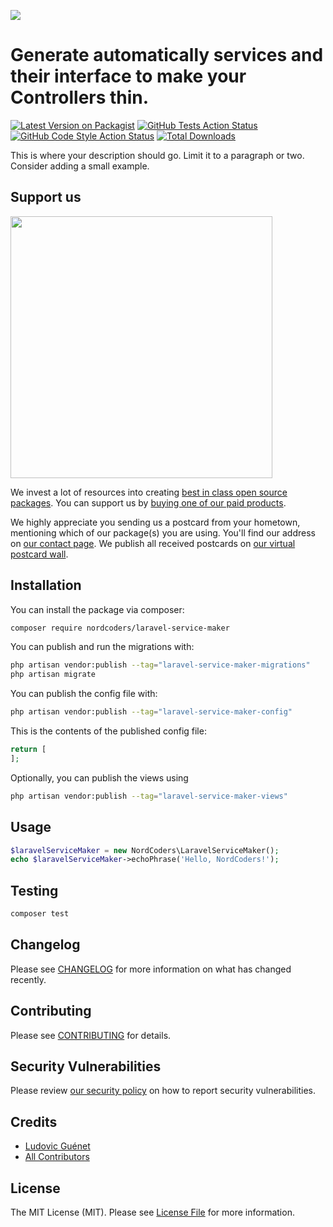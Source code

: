 
[<img src="https://github-ads.s3.eu-central-1.amazonaws.com/support-ukraine.svg?t=1" />](https://supportukrainenow.org)

# Generate automatically services and their interface to make your Controllers thin.

[![Latest Version on Packagist](https://img.shields.io/packagist/v/nordcoders/laravel-service-maker.svg?style=flat-square)](https://packagist.org/packages/nordcoders/laravel-service-maker)
[![GitHub Tests Action Status](https://img.shields.io/github/workflow/status/nordcoders/laravel-service-maker/run-tests?label=tests)](https://github.com/nordcoders/laravel-service-maker/actions?query=workflow%3Arun-tests+branch%3Amain)
[![GitHub Code Style Action Status](https://img.shields.io/github/workflow/status/nordcoders/laravel-service-maker/Check%20&%20fix%20styling?label=code%20style)](https://github.com/nordcoders/laravel-service-maker/actions?query=workflow%3A"Check+%26+fix+styling"+branch%3Amain)
[![Total Downloads](https://img.shields.io/packagist/dt/nordcoders/laravel-service-maker.svg?style=flat-square)](https://packagist.org/packages/nordcoders/laravel-service-maker)

This is where your description should go. Limit it to a paragraph or two. Consider adding a small example.

## Support us

[<img src="https://github-ads.s3.eu-central-1.amazonaws.com/laravel-service-maker.jpg?t=1" width="419px" />](https://spatie.be/github-ad-click/laravel-service-maker)

We invest a lot of resources into creating [best in class open source packages](https://spatie.be/open-source). You can support us by [buying one of our paid products](https://spatie.be/open-source/support-us).

We highly appreciate you sending us a postcard from your hometown, mentioning which of our package(s) you are using. You'll find our address on [our contact page](https://spatie.be/about-us). We publish all received postcards on [our virtual postcard wall](https://spatie.be/open-source/postcards).

## Installation

You can install the package via composer:

```bash
composer require nordcoders/laravel-service-maker
```

You can publish and run the migrations with:

```bash
php artisan vendor:publish --tag="laravel-service-maker-migrations"
php artisan migrate
```

You can publish the config file with:

```bash
php artisan vendor:publish --tag="laravel-service-maker-config"
```

This is the contents of the published config file:

```php
return [
];
```

Optionally, you can publish the views using

```bash
php artisan vendor:publish --tag="laravel-service-maker-views"
```

## Usage

```php
$laravelServiceMaker = new NordCoders\LaravelServiceMaker();
echo $laravelServiceMaker->echoPhrase('Hello, NordCoders!');
```

## Testing

```bash
composer test
```

## Changelog

Please see [CHANGELOG](CHANGELOG.md) for more information on what has changed recently.

## Contributing

Please see [CONTRIBUTING](https://github.com/nordcoders/.github/blob/main/CONTRIBUTING.md) for details.

## Security Vulnerabilities

Please review [our security policy](../../security/policy) on how to report security vulnerabilities.

## Credits

- [Ludovic Guénet](https://github.com/nordcoders)
- [All Contributors](../../contributors)

## License

The MIT License (MIT). Please see [License File](LICENSE.md) for more information.
